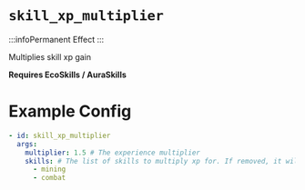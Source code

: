 # `skill_xp_multiplier`
:::infoPermanent Effect
:::

Multiplies skill xp gain

**Requires EcoSkills / AuraSkills**

# Example Config
```yaml
- id: skill_xp_multiplier
  args:
    multiplier: 1.5 # The experience multiplier
    skills: # The list of skills to multiply xp for. If removed, it will multiply all skills.
      - mining
      - combat 
```

